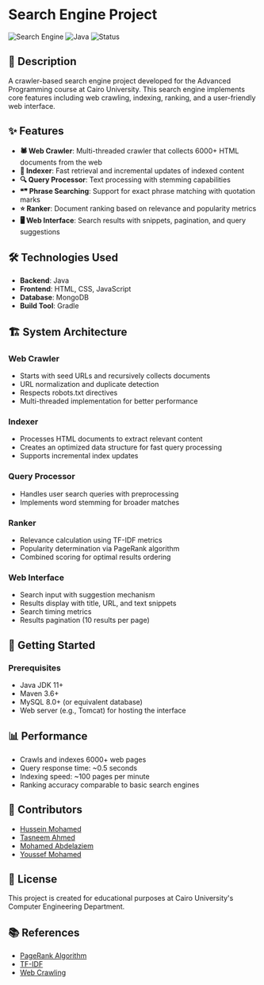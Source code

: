# Search Engine Project

![Search Engine](https://img.shields.io/badge/Project-Search%20Engine-blue)
![Java](https://img.shields.io/badge/Language-Java-orange)
![Status](https://img.shields.io/badge/Status-In%20Development-yellow)

## 📝 Description

A crawler-based search engine project developed for the Advanced Programming course at Cairo University. This search engine implements core features including web crawling, indexing, ranking, and a user-friendly web interface.

## ✨ Features

- **🕷️ Web Crawler**: Multi-threaded crawler that collects 6000+ HTML documents from the web
- **📑 Indexer**: Fast retrieval and incremental updates of indexed content
- **🔍 Query Processor**: Text processing with stemming capabilities
- **❝❞ Phrase Searching**: Support for exact phrase matching with quotation marks
- **⭐ Ranker**: Document ranking based on relevance and popularity metrics
- **🖥️ Web Interface**: Search results with snippets, pagination, and query suggestions

## 🛠️ Technologies Used

- **Backend**: Java
- **Frontend**: HTML, CSS, JavaScript
- **Database**: MongoDB
- **Build Tool**: Gradle

## 🏗️ System Architecture

### Web Crawler
- Starts with seed URLs and recursively collects documents
- URL normalization and duplicate detection
- Respects robots.txt directives
- Multi-threaded implementation for better performance

### Indexer
- Processes HTML documents to extract relevant content
- Creates an optimized data structure for fast query processing
- Supports incremental index updates

### Query Processor
- Handles user search queries with preprocessing
- Implements word stemming for broader matches

### Ranker
- Relevance calculation using TF-IDF metrics
- Popularity determination via PageRank algorithm
- Combined scoring for optimal results ordering

### Web Interface
- Search input with suggestion mechanism
- Results display with title, URL, and text snippets
- Search timing metrics
- Results pagination (10 results per page)

## 🚀 Getting Started

### Prerequisites
- Java JDK 11+
- Maven 3.6+
- MySQL 8.0+ (or equivalent database)
- Web server (e.g., Tomcat) for hosting the interface

## 📊 Performance

- Crawls and indexes 6000+ web pages
- Query response time: ~0.5 seconds
- Indexing speed: ~100 pages per minute
- Ranking accuracy comparable to basic search engines

## 👥 Contributors

- [Hussein Mohamed](https://github.com/Hussein-Mohamed1)
- [Tasneem Ahmed](https://github.com/xx-Tasneem-Ahmed-xx)
- [Mohamed Abdelaziem](https://github.com/MohamedAbdelaiem)
- [Youssef Mohamed](https://github.com/username3)

## 📜 License

This project is created for educational purposes at Cairo University's Computer Engineering Department.

## 📚 References

- [PageRank Algorithm](https://en.wikipedia.org/wiki/PageRank)
- [TF-IDF](https://en.wikipedia.org/wiki/Tf%E2%80%93idf)
- [Web Crawling](https://en.wikipedia.org/wiki/Web_crawler)
